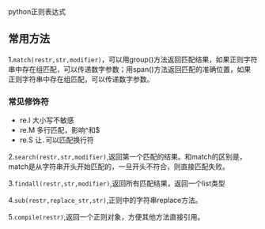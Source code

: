 python正则表达式

## 常用方法
1.`match(restr,str,modifier)`，可以用group()方法返回匹配结果，如果正则字符串中存在组匹配，可以传递数字参数；用span()方法返回匹配的准确位置，如果正则字符串中存在组匹配，可以传递数字参数。  

### 常见修饰符
* re.I  大小写不敏感
* re.M  多行匹配，影响^和$
* re.S  让`.`可以匹配换行符

2.`search(restr,str,modifier)`,返回第一个匹配的结果。和match的区别是，match是从字符串开头开始匹配的，一旦开头不符合，则直接匹配失败。

3.`findall(restr,str,modifier)`,返回所有匹配结果，返回一个list类型  

4.`sub(restr,replace_str,str)`,正则中的字符串replace方法。

5.`compile(restr)`,返回一个正则对象，方便其他方法直接引用。